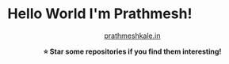 # Hello World I'm Prathmesh!

<div align="center">
  <div>
  <a href="https://prathmeshkale.in" target="_blank">prathmeshkale.in</a>
</div>

**⭐ Star some repositories if you find them interesting!**

</div>

